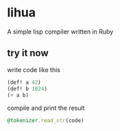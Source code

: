 # lihua
A simple lisp compiler written in Ruby

## try it now

write code like this
```lisp
(def! a 42)
(def! b 1024)
(+ a b)
```

compile and print the result
```ruby
@tokenizer.read_str(code)
```
